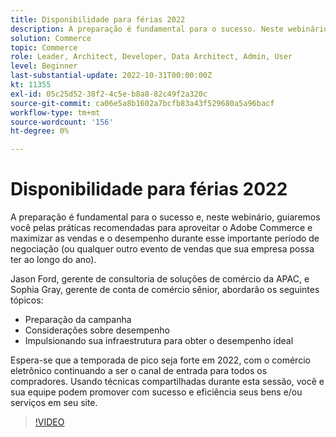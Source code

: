 ```yaml
---
title: Disponibilidade para férias 2022
description: A preparação é fundamental para o sucesso. Neste webinário, guiaremos você pelas práticas recomendadas para aproveitar o Adobe Commerce a fim de maximizar as vendas e o desempenho durante esse importante período de negociação.
solution: Commerce
topic: Commerce
role: Leader, Architect, Developer, Data Architect, Admin, User
level: Beginner
last-substantial-update: 2022-10-31T00:00:00Z
kt: 11355
exl-id: 05c25d52-38f2-4c5e-b8a8-82c49f2a320c
source-git-commit: ca06e5a8b1602a7bcfb83a43f529680a5a96bacf
workflow-type: tm+mt
source-wordcount: '156'
ht-degree: 0%

---
```


# Disponibilidade para férias 2022

A preparação é fundamental para o sucesso e, neste webinário, guiaremos você pelas práticas recomendadas para aproveitar o Adobe Commerce e maximizar as vendas e o desempenho durante esse importante período de negociação (ou qualquer outro evento de vendas que sua empresa possa ter ao longo do ano).

Jason Ford, gerente de consultoria de soluções de comércio da APAC, e Sophia Gray, gerente de conta de comércio sênior, abordarão os seguintes tópicos:

* Preparação da campanha
* Considerações sobre desempenho
* Impulsionando sua infraestrutura para obter o desempenho ideal

Espera-se que a temporada de pico seja forte em 2022, com o comércio eletrônico continuando a ser o canal de entrada para todos os compradores. Usando técnicas compartilhadas durante esta sessão, você e sua equipe podem promover com sucesso e eficiência seus bens e/ou serviços em seu site.

>[!VIDEO](https://video.tv.adobe.com/v/3410542/?quality=12&learn=on)

